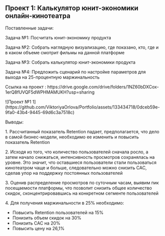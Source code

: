 ## Проект 1: Калькулятор юнит-экономики онлайн-кинотеатра
<p> Поставленные задачи: <p>
<p> Задача №1: Посчитать юнит-экономику продукта <p>
<p> Задача №2: Собрать наглядную визуализацию, где показано, кто, где и в каком объеме смотрит фильмы на данной платформе <p>
<p> Задача №3: Собрать калькулятор юнит-экономики продукта <p>
<p> Задача №4: Предложить сценарий по настройке параметров для выхода на 25-процентную маржинальность <p>
<p> Ссылка на проект : https://drive.google.com/drive/folders/1NZ60bDXCox-1erQ8fUVQF5dWPHMAMUKH?usp=sharing <p>
![Проект №1 1](https://github.com/ViktoriyaOrlova/Portfolio/assets/133434718/0dceb59e-9fa0-43b4-9445-69d6c3a7518c)
<br>
<p> Выводы: <p>
<p> 1. Рассчитанный показатель Retention падает, предполагается, что дело в самой бизнес-модели, необходимо ее изменить и повысить показатель Retention <p>
<p> 2. Исходя из того, что количество пользователей сначала росло, а затем начало снижаться, интенсивность просмотров сохранялась на уровне. Это значит, что оставшиеся пользователи стали пользоваться кинотеатром чаще и больше, следовательно можно снизить CAC, сделав упор на поддержку постоянных пользователей <p>
<p> 3. Оценив распределение просмотров по суточным часам, выявим пик посещаемости платформы, что позволит снизить общее количество скидок, сконцентрировавшись на конкретном сегменте пользователей
<p> 4. Для получения маржинальности в 25% необходимо:
<ul>
<li> Повысить Retention пользователей на 15% 
<li> Понизить объем скидок на 30% 
<li> Понизить CAC на 20% 
<li> Повысить цену на 26,1%
